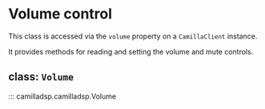 # Volume control
This class is accessed via the `volume` property on a `CamillaClient` instance.

It provides methods for reading and setting the volume and mute controls.

##  class: `Volume`
::: camilladsp.camilladsp.Volume